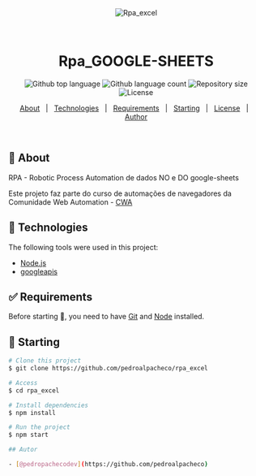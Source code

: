 <div align="center" id="top"> 
  <img src="./.github/app.gif" alt="Rpa_excel" />

  &#xa0;

  <!-- <a href="https://rpa_excel.netlify.app">Demo</a> -->
</div>

<h1 align="center">Rpa_GOOGLE-SHEETS</h1>

<p align="center">
  <img alt="Github top language" src="https://img.shields.io/github/languages/top/pedroalpacheco/rpa_excel?color=56BEB8">

  <img alt="Github language count" src="https://img.shields.io/github/languages/count/pedroalpacheco/rpa_excel?color=56BEB8">

  <img alt="Repository size" src="https://img.shields.io/github/repo-size/pedroalpacheco/rpa_excel?color=56BEB8">

  <img alt="License" src="https://img.shields.io/github/license/pedroalpacheco/rpa_excel?color=56BEB8">

  <!-- <img alt="Github issues" src="https://img.shields.io/github/issues/pedroalpacheco/rpa_excel?color=56BEB8" /> -->

  <!-- <img alt="Github forks" src="https://img.shields.io/github/forks/pedroalpacheco/rpa_excel?color=56BEB8" /> -->

  <!-- <img alt="Github stars" src="https://img.shields.io/github/stars/pedroalpacheco/rpa_excel?color=56BEB8" /> -->
</p>

<!-- Status -->

<!-- <h4 align="center"> 
	🚧  Rpa_excel 🚀 Under construction...  🚧
</h4> 

<hr> -->

<p align="center">
  <a href="#dart-about">About</a> &#xa0; | &#xa0; 
  <a href="#rocket-technologies">Technologies</a> &#xa0; | &#xa0;
  <a href="#white_check_mark-requirements">Requirements</a> &#xa0; | &#xa0;
  <a href="#checkered_flag-starting">Starting</a> &#xa0; | &#xa0;
  <a href="#memo-license">License</a> &#xa0; | &#xa0;
  <a href="https://github.com/pedroalpacheco" target="_blank">Author</a>
</p>

<br>

## :dart: About ##

RPA - Robotic Process Automation de dados NO e DO google-sheets

Este projeto faz parte do curso de automações de navegadores da Comunidade Web Automation - [CWA](https://pedropachecodev.com.br/)


## :rocket: Technologies ##

The following tools were used in this project:

- [Node.js](https://nodejs.org/en/)
- [googleapis](https://www.npmjs.com/package/googleapis)

## :white_check_mark: Requirements ##

Before starting :checkered_flag:, you need to have [Git](https://git-scm.com) and [Node](https://nodejs.org/en/) installed.

## :checkered_flag: Starting ##

```bash
# Clone this project
$ git clone https://github.com/pedroalpacheco/rpa_excel

# Access
$ cd rpa_excel

# Install dependencies
$ npm install

# Run the project
$ npm start

## Autor

- [@pedropachecodev](https://github.com/pedroalpacheco)


